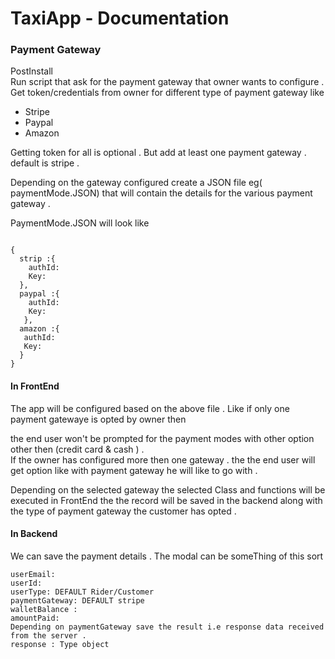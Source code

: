 # TaxiApp - Documentation 



### Payment Gateway

 

PostInstall   
Run script  that ask for the payment gateway  that owner wants to configure . Get token/credentials from owner for different type of payment gateway like 

* Stripe
* Paypal
* Amazon

Getting token for all is optional . But add at least one  payment gateway . default is stripe .



Depending on the gateway configured create a JSON file eg\( paymentMode.JSON\) that will contain the details for the various payment gateway .

PaymentMode.JSON will look like

```

{
  strip :{
    authId:
    Key: 
  },
  paypal :{
    authId:
    Key: 
   },
  amazon :{
   authId:
   Key: 
  }
}
```

####   In FrontEnd 

  
The app will be configured based on the above file . Like if only one payment gatewaye is opted by owner then

the end user won't be prompted for the payment modes with other option other then \(credit card & cash \) .  
If the owner has configured more then one gateway . the the end user will get option like with payment gateway he will like to go with .   
  
Depending on the selected gateway the selected Class and functions will be executed in FrontEnd the the record will be saved in the backend along with the type of payment gateway the customer has opted . 

####   In Backend  

We can save the payment details . The modal can be someThing of this sort   
  


```
userEmail:
userId:
userType: DEFAULT Rider/Customer
paymentGateway: DEFAULT stripe
walletBalance : 
amountPaid: 
Depending on paymentGateway save the result i.e response data received from the server .
response : Type object 
```



